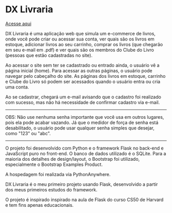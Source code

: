 # DX Livraria
[Acesse aqui](https://xaxadanilo.pythonanywhere.com/)

DX Livraria é uma aplicação web que simula um e-commerce de livros, onde você pode criar ou acessar sua conta, ver quais são os livros em estoque, adicionar livros ao seu carrinho, comprar os livros (que chegarão em seu e-mail em .pdf) e ver quais são os membros do Clube do Livro (pessoas que estão cadastradas no site).

Ao acessar o site sem ter se cadastrado ou entrado ainda, o usuário vê a página inicial (home). Para acessar as outras páginas, o usuário pode navegar pelo cabeçalho do site. As páginas dos livros em estoque, carrinho e Clube do Livro só podem ser acessados quando o usuário entra ou cria uma conta.

Ao se cadastrar, chegará um e-mail avisando que o cadastro foi realizado com sucesso, mas não há necessidade de confirmar cadastro via e-mail.

---

OBS: Não use nenhuma senha importante que você usa em outros lugares, pois ela pode acabar vazando. Já que o medidor de força de senha está desabilitado, o usuário pode usar qualquer senha simples que desejar, como "123" ou "abc".

---

O projeto foi desenvolvido com Python e o framework Flask no back-end e JavaScript puro no front-end. O banco de dados utilizado é o SQLite. Para a maioria dos detalhes de design/layout, o Bootstrap foi utilizado, especialmente o Bootstrap Examples Product.

A hospedagem foi realizada via PythonAnywhere.

DX Livraria é o meu primeiro projeto usando Flask, desenvolvido a partir dos meus primeiros estudos do framework.

O projeto é inspirado inspirado na aula de Flask do curso CS50 de Harvard e tem fins apenas educacionais.
